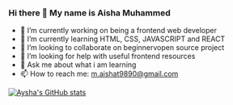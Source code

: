 ### Hi there 👋 My name is Aisha Muhammed
- 🔭 I’m currently working on being a frontend web developer
- 🌱 I’m currently learning HTML, CSS, JAVASCRIPT and REACT
- 👯 I’m looking to collaborate on beginnervopen source project
- 🤔 I’m looking for help with useful frontend resources 
- 💬 Ask me about what i am learning
- 📫 How to reach me: m.aishat9890@gmail.com 

[![Aysha's GitHub stats](https://github-readme-stats.vercel.app/api?username=samccann&theme=radical&show_icons=true)](https://github.com/anuraghazra/github-readme-stats)


